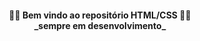 <h4 align="center"> 
	🚧🚀  <strong>Bem vindo ao repositório HTML/CSS</strong>  🚀🚧 <br>
	_sempre em desenvolvimento_
</h4>

